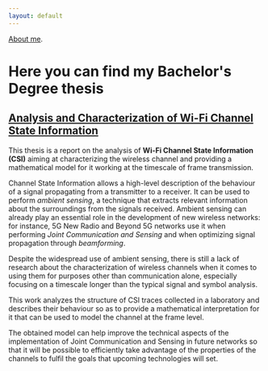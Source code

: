 ```yaml
---
layout: default
---
```


[About me](./pages/about.html).

# Here you can find my Bachelor's Degree thesis
## [Analysis and Characterization of Wi-Fi Channel State Information](https://eletoo.github.io/docs/Tesi_Elena_Tonini___matr__727382.pdf)

This thesis is a report on the analysis of **Wi-Fi Channel State Information (CSI)** aiming at characterizing the wireless channel and providing a mathematical
model for it working at the timescale of frame transmission.

Channel State Information allows a high-level description of the behaviour of a signal propagating from a transmitter to a receiver. It can be used to
perform _ambient sensing_, a technique that extracts relevant information about the surroundings from the signals received. Ambient sensing can already play
an essential role in the development of new wireless networks: for instance, 5G New Radio and Beyond 5G networks use it when performing _Joint Communication and Sensing_ and when optimizing signal propagation through _beamforming_.

Despite the widespread use of ambient sensing, there is still a lack of research about the characterization of wireless channels when it comes to using
them for purposes other than communication alone, especially focusing on a timescale longer than the typical signal and symbol analysis.

This work analyzes the structure of CSI traces collected in a laboratory and describes their behaviour so as to provide a mathematical interpretation
for it that can be used to model the channel at the frame level.

The obtained model can help improve the technical aspects of the implementation of Joint Communication and Sensing in future networks so that it
will be possible to efficiently take advantage of the properties of the channels to fulfil the goals that upcoming technologies will set.
